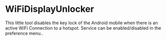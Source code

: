 WiFiDisplayUnlocker
===================

This little tool disables the key lock of the Android mobile when there is an active WiFi Connection to a hotspot.
Service can be enabled/disabled in the preference menu..